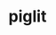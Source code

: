 ---
permalink: /engineering/projects/piglit/
project_link_name: piglit
project_maintainers: ''
project_stats: 'true'
project_url: n/a
title: piglit
---